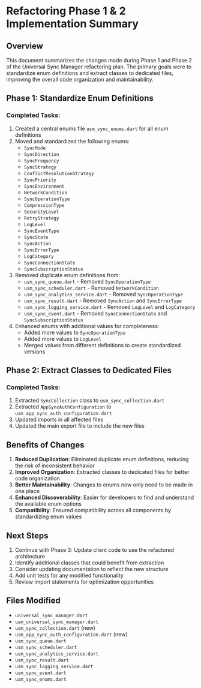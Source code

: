 # Refactoring Phase 1 & 2 Implementation Summary

## Overview

This document summarizes the changes made during Phase 1 and Phase 2 of the Universal Sync Manager refactoring plan. The primary goals were to standardize enum definitions and extract classes to dedicated files, improving the overall code organization and maintainability.

## Phase 1: Standardize Enum Definitions

### Completed Tasks:

1. Created a central enums file `usm_sync_enums.dart` for all enum definitions
2. Moved and standardized the following enums:
   - `SyncMode`
   - `SyncDirection`
   - `SyncFrequency`
   - `SyncStrategy`
   - `ConflictResolutionStrategy`
   - `SyncPriority`
   - `SyncEnvironment`
   - `NetworkCondition`
   - `SyncOperationType`
   - `CompressionType`
   - `SecurityLevel`
   - `RetryStrategy`
   - `LogLevel`
   - `SyncEventType`
   - `SyncState`
   - `SyncAction`
   - `SyncErrorType`
   - `LogCategory`
   - `SyncConnectionState`
   - `SyncSubscriptionStatus`
3. Removed duplicate enum definitions from:
   - `usm_sync_queue.dart` - Removed `SyncOperationType`
   - `usm_sync_scheduler.dart` - Removed `NetworkCondition`
   - `usm_sync_analytics_service.dart` - Removed `SyncOperationType`
   - `usm_sync_result.dart` - Removed `SyncAction` and `SyncErrorType`
   - `usm_sync_logging_service.dart` - Removed `LogLevel` and `LogCategory`
   - `usm_sync_event.dart` - Removed `SyncConnectionState` and `SyncSubscriptionStatus`
4. Enhanced enums with additional values for completeness:
   - Added more values to `SyncOperationType` 
   - Added more values to `LogLevel`
   - Merged values from different definitions to create standardized versions

## Phase 2: Extract Classes to Dedicated Files

### Completed Tasks:

1. Extracted `SyncCollection` class to `usm_sync_collection.dart`
2. Extracted `AppSyncAuthConfiguration` to `usm_app_sync_auth_configuration.dart`
3. Updated imports in all affected files
4. Updated the main export file to include the new files

## Benefits of Changes

1. **Reduced Duplication**: Eliminated duplicate enum definitions, reducing the risk of inconsistent behavior
2. **Improved Organization**: Extracted classes to dedicated files for better code organization
3. **Better Maintainability**: Changes to enums now only need to be made in one place
4. **Enhanced Discoverability**: Easier for developers to find and understand the available enum options
5. **Compatibility**: Ensured compatibility across all components by standardizing enum values

## Next Steps

1. Continue with Phase 3: Update client code to use the refactored architecture
2. Identify additional classes that could benefit from extraction
3. Consider updating documentation to reflect the new structure
4. Add unit tests for any modified functionality
5. Review import statements for optimization opportunities

## Files Modified

- `universal_sync_manager.dart`
- `usm_universal_sync_manager.dart`
- `usm_sync_collection.dart` (new)
- `usm_app_sync_auth_configuration.dart` (new)
- `usm_sync_queue.dart`
- `usm_sync_scheduler.dart`
- `usm_sync_analytics_service.dart`
- `usm_sync_result.dart`
- `usm_sync_logging_service.dart`
- `usm_sync_event.dart`
- `usm_sync_enums.dart`
